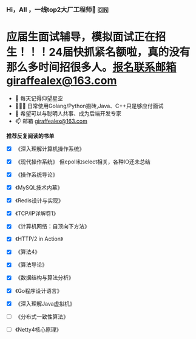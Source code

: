 ###  Hi，All ，一线top2大厂工程师🥳 🇨🇳
# 应届生面试辅导，模拟面试正在招生！！！24届快抓紧名额啦，真的没有那么多时间招很多人。报名联系邮箱giraffealex@163.com

- 🔭  每天记得仰望星空
- 👨🏻‍💻  日常使用Golang/Python搬砖,Java、C++只是够应付面试
- 🌱  希望可以与聪明人共事、成为后端开发专家
- 📫  邮箱 giraffealex@163.com



**推荐反复阅读的书单**
- [x] 《深入理解计算机操作系统》
- [x] 《现代操作系统》   但epoll和select相关，各种IO还未总结
- [x] 《操作系统导论》
- [x] 《MySQL技术内幕》
- [x] 《Redis设计与实现》
- [x] 《TCP/IP详解卷1》
- [x] 《计算机网络：自顶向下方法》
- [x] 《HTTP/2 in Action》
- [x] 《算法4》
- [x] 《算法导论》
- [x] 《数据结构与算法分析》
- [x] 《Go程序设计语言》
- [x] 《深入理解Java虚拟机》
- [ ] 《分布式一致性算法》
- [ ] 《Netty4核心原理》





<!--
**ZzCoding530/ZzCoding530** is a ✨ _special_ ✨ repository because its `README.md` (this file) appears on your GitHub profile.

Here are some ideas to get you started:

- 🔭 I’m currently working on ...
- 🌱 I’m currently learning ...
- 👯 I’m looking to collaborate on ...
- 🤔 I’m looking for help with ...
- 💬 Ask me about ...
- 📫 How to reach me: ...
- 😄 Pronouns: ...
- ⚡ Fun fact: ...
-->
